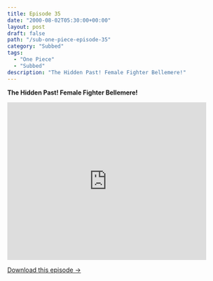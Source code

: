 ```yaml
---
title: Episode 35
date: "2000-08-02T05:30:00+00:00"
layout: post
draft: false
path: "/sub-one-piece-episode-35"
category: "Subbed"
tags:
  - "One Piece"
  - "Subbed"
description: "The Hidden Past! Female Fighter Bellemere!"
---
```


**The Hidden Past! Female Fighter Bellemere!**

<iframe width="640" height="360" src="https://www.fembed.com/v/7yvw-ewkxoj" frameborder="0" marginwidth=0 marginheight=0 scrolling=no allowfullscreen style="max-width:90%;"></iframe>

<a href="http://ouo.io/qs/eCodkFEQ?s=https://www.fembed.com/f/7yvw-ewkxoj" class="styled_a">Download this episode →</a>

